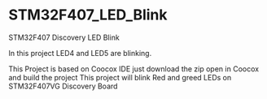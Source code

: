 # STM32F407_LED_Blink
STM32F407 Discovery LED Blink

In this project LED4 and LED5 are blinking. 

This Project is based on Coocox IDE just download the zip open in Coocox and build the project
This project will blink Red and greed LEDs on STM32F407VG Discovery Board
